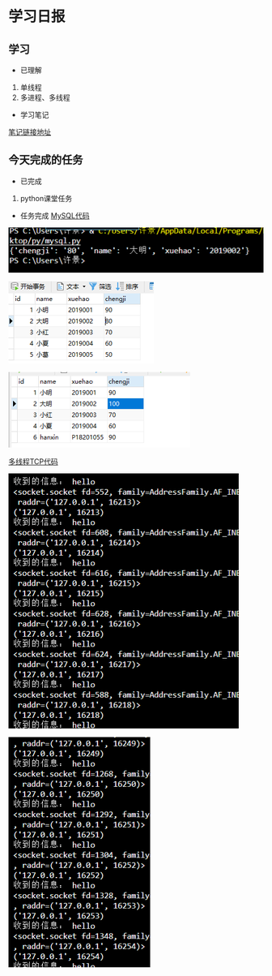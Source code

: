 # 学习日报

## 学习

* 已理解
1. 单线程
2. 多进程、多线程


* 学习笔记

[笔记链接地址](https://github.com/xujing-1/notework/blob/master/8.8%E5%AD%A6%E4%B9%A0%E7%AC%94%E8%AE%B0.md)



## 今天完成的任务

* 已完成
1. python课堂任务



* 任务完成
[MySQL代码](https://github.com/xujing-1/notework/blob/master/8.8mysql%E4%BB%A3%E7%A0%81.md)

![表格读取](https://github.com/xujing-1/resoult/blob/master/8.8%E8%A1%A8%E6%A0%BC%E8%AF%BB%E5%8F%96.png)

![运行前表格](https://github.com/xujing-1/resoult/blob/master/8.8%E8%A1%A8%E6%A0%BC%E6%93%8D%E4%BD%9C%E5%89%8D.png)

![运行后表格](https://github.com/xujing-1/resoult/blob/master/8.8%E8%A1%A8%E6%A0%BC%E6%93%8D%E4%BD%9C%E5%90%8E.png)

[多线程TCP代码](https://github.com/xujing-1/notework/blob/master/8.8%E5%A4%9A%E7%BA%BF%E7%A8%8BTCP%E4%BB%A3%E7%A0%81.md)

![结果一](https://github.com/xujing-1/resoult/blob/master/8.8%E5%A4%9A%E7%BA%BF%E7%A8%8Btcp%E7%BB%93%E6%9E%9C.png)

![结果二](https://github.com/xujing-1/resoult/blob/master/8.8%E7%BB%93%E6%9E%9C2.png)
